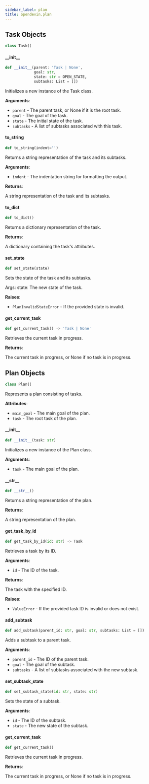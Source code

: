 ```yaml
---
sidebar_label: plan
title: opendevin.plan
---
```


## Task Objects

```python
class Task()
```

#### \_\_init\_\_

```python
def __init__(parent: 'Task | None',
             goal: str,
             state: str = OPEN_STATE,
             subtasks: List = [])
```

Initializes a new instance of the Task class.

**Arguments**:

- `parent` - The parent task, or None if it is the root task.
- `goal` - The goal of the task.
- `state` - The initial state of the task.
- `subtasks` - A list of subtasks associated with this task.

#### to\_string

```python
def to_string(indent='')
```

Returns a string representation of the task and its subtasks.

**Arguments**:

- `indent` - The indentation string for formatting the output.
  

**Returns**:

  A string representation of the task and its subtasks.

#### to\_dict

```python
def to_dict()
```

Returns a dictionary representation of the task.

**Returns**:

  A dictionary containing the task&#x27;s attributes.

#### set\_state

```python
def set_state(state)
```

Sets the state of the task and its subtasks.

Args:            state: The new state of the task.

**Raises**:

- `PlanInvalidStateError` - If the provided state is invalid.

#### get\_current\_task

```python
def get_current_task() -> 'Task | None'
```

Retrieves the current task in progress.

**Returns**:

  The current task in progress, or None if no task is in progress.

## Plan Objects

```python
class Plan()
```

Represents a plan consisting of tasks.

**Attributes**:

- `main_goal` - The main goal of the plan.
- `task` - The root task of the plan.

#### \_\_init\_\_

```python
def __init__(task: str)
```

Initializes a new instance of the Plan class.

**Arguments**:

- `task` - The main goal of the plan.

#### \_\_str\_\_

```python
def __str__()
```

Returns a string representation of the plan.

**Returns**:

  A string representation of the plan.

#### get\_task\_by\_id

```python
def get_task_by_id(id: str) -> Task
```

Retrieves a task by its ID.

**Arguments**:

- `id` - The ID of the task.
  

**Returns**:

  The task with the specified ID.
  

**Raises**:

- `ValueError` - If the provided task ID is invalid or does not exist.

#### add\_subtask

```python
def add_subtask(parent_id: str, goal: str, subtasks: List = [])
```

Adds a subtask to a parent task.

**Arguments**:

- `parent_id` - The ID of the parent task.
- `goal` - The goal of the subtask.
- `subtasks` - A list of subtasks associated with the new subtask.

#### set\_subtask\_state

```python
def set_subtask_state(id: str, state: str)
```

Sets the state of a subtask.

**Arguments**:

- `id` - The ID of the subtask.
- `state` - The new state of the subtask.

#### get\_current\_task

```python
def get_current_task()
```

Retrieves the current task in progress.

**Returns**:

  The current task in progress, or None if no task is in progress.

